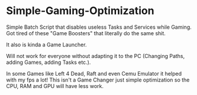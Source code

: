 # Simple-Gaming-Optimization
Simple Batch Script that disables useless Tasks and Services while Gaming.
Got tired of these "Game Boosters" that literally do the same shit.

It also is kinda a Game Launcher.

Will not work for everyone without adapting it to the PC (Changing Paths, adding Games, adding Tasks etc.). 

In some Games like Left 4 Dead, Raft and even Cemu Emulator it helped with my fps a lot!
This isn't a Game Changer just simple optimization so the CPU, RAM and GPU will have less work.
